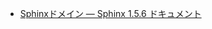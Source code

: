 -   [Sphinxドメイン — Sphinx 1.5.6
    ドキュメント](http://www.sphinx-doc.org/ja/stable/domains.html#python-roles)

